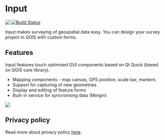 # Input

<img align="left" src="https://raw.githubusercontent.com/lutraconsulting/input/d781624aa2927d3c92432905de441d4fa83980f1/app/img/input.png">

[![Build Status](https://travis-ci.com/lutraconsulting/input.svg?branch=master)](https://travis-ci.com/lutraconsulting/input)

Input makes surveying of geospatial data easy. You can design your survey project in QGIS with custom forms.

## Features

Input features touch optimised GUI components based on Qt Quick (based on QGIS core library).  

* Mapping components - map canvas, GPS position, scale bar, markers
* Support for capturing of new geometries
* Display and editing of feature forms
* Built-in service for syncronising data (Mergin)

<img align="centre" src="https://github.com/lutraconsulting/input/blob/frontpage/images/screens.png">


## Privacy policy
Read more about privacy policy [here](privacy_policy.md).

